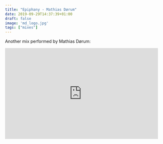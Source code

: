 ```yaml
---
title: "Epiphany - Mathias Dørum"
date: 2019-09-29T14:37:39+01:00
draft: false
image: 'md_logo.jpg'
tags: ["mixes"]
---
```


Another mix performed by Mathias Dørum:

<iframe width="100%" height="300" scrolling="no" frameborder="no" allow="autoplay" src="https://w.soundcloud.com/player/?url=https%3A//api.soundcloud.com/tracks/660537848&color=%23ff5500&auto_play=false&hide_related=false&show_comments=true&show_user=true&show_reposts=false&show_teaser=true&visual=true"></iframe>
